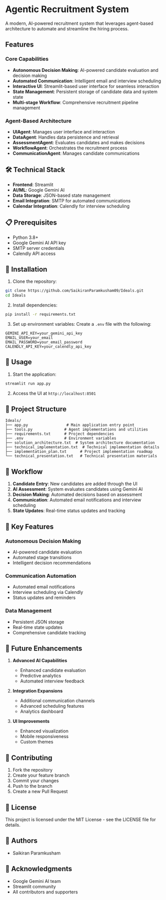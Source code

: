 # Agentic Recruitment System

A modern, AI-powered recruitment system that leverages agent-based architecture to automate and streamline the hiring process.

## Features

### Core Capabilities
- **Autonomous Decision Making**: AI-powered candidate evaluation and decision making
- **Automated Communication**: Intelligent email and interview scheduling
- **Interactive UI**: Streamlit-based user interface for seamless interaction
- **State Management**: Persistent storage of candidate data and system state
- **Multi-stage Workflow**: Comprehensive recruitment pipeline management

### Agent-Based Architecture
- **UIAgent**: Manages user interface and interaction
- **DataAgent**: Handles data persistence and retrieval
- **AssessmentAgent**: Evaluates candidates and makes decisions
- **WorkflowAgent**: Orchestrates the recruitment process
- **CommunicationAgent**: Manages candidate communications

## 🛠️ Technical Stack

- **Frontend**: Streamlit
- **AI/ML**: Google Gemini AI
- **Data Storage**: JSON-based state management
- **Email Integration**: SMTP for automated communications
- **Calendar Integration**: Calendly for interview scheduling

## 📋 Prerequisites

- Python 3.8+
- Google Gemini AI API key
- SMTP server credentials
- Calendly API access

## 🔧 Installation

1. Clone the repository:
```bash
git clone https://github.com/SaikiranParamkusham09/Ideals.git
cd Ideals
```

2. Install dependencies:
```bash
pip install -r requirements.txt
```

3. Set up environment variables:
Create a `.env` file with the following:
```
GEMINI_API_KEY=your_gemini_api_key
EMAIL_USER=your_email
EMAIL_PASSWORD=your_email_password
CALENDLY_API_KEY=your_calendly_api_key
```

## 🚀 Usage

1. Start the application:
```bash
streamlit run app.py
```

2. Access the UI at `http://localhost:8501`

## 📁 Project Structure

```
Ideals/
├── app.py                 # Main application entry point
├── tools.py              # Agent implementations and utilities
├── requirements.txt      # Project dependencies
├── .env                  # Environment variables
├── solution_architecture.txt  # System architecture documentation
├── technical_implementation.txt  # Technical implementation details
├── implementation_plan.txt      # Project implementation roadmap
└── technical_presentation.txt   # Technical presentation materials
```

## 🔄 Workflow

1. **Candidate Entry**: New candidates are added through the UI
2. **AI Assessment**: System evaluates candidates using Gemini AI
3. **Decision Making**: Automated decisions based on assessment
4. **Communication**: Automated email notifications and interview scheduling
5. **State Updates**: Real-time status updates and tracking

## 🎯 Key Features

### Autonomous Decision Making
- AI-powered candidate evaluation
- Automated stage transitions
- Intelligent decision recommendations

### Communication Automation
- Automated email notifications
- Interview scheduling via Calendly
- Status updates and reminders

### Data Management
- Persistent JSON storage
- Real-time state updates
- Comprehensive candidate tracking

## 🔮 Future Enhancements

1. **Advanced AI Capabilities**
   - Enhanced candidate evaluation
   - Predictive analytics
   - Automated interview feedback

2. **Integration Expansions**
   - Additional communication channels
   - Advanced scheduling features
   - Analytics dashboard

3. **UI Improvements**
   - Enhanced visualization
   - Mobile responsiveness
   - Custom themes

## 🤝 Contributing

1. Fork the repository
2. Create your feature branch
3. Commit your changes
4. Push to the branch
5. Create a new Pull Request

## 📝 License

This project is licensed under the MIT License - see the LICENSE file for details.

## 👥 Authors

- Saikiran Paramkusham

## 🙏 Acknowledgments

- Google Gemini AI team
- Streamlit community
- All contributors and supporters 

